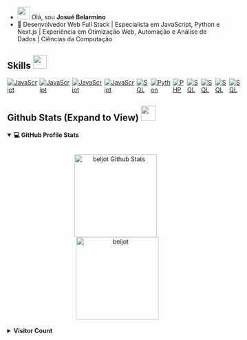 - <img src="https://raw.githubusercontent.com/MartinHeinz/MartinHeinz/master/wave.gif" width="29px"> Olá, sou <b>Josué Belarmino</b>
- 💼 Desenvolvedor Web Full Stack | Especialista em JavaScript, Python e Next.js | Experiência em Otimização Web, Automação e Análise de Dados | Ciências da Computação

<h2> Skills <img src = "https://media2.giphy.com/media/QssGEmpkyEOhBCb7e1/giphy.gif?cid=ecf05e47a0n3gi1bfqntqmob8g9aid1oyj2wr3ds3mg700bl&rid=giphy.gif" width = 32px> </h2>

<div style="display:flex;">
<a href="#" style="margin-right:5px">
    <img alt="JavaScript" src="https://img.shields.io/badge/TypeScript-3178C6.svg?style=for-the-badge&logo=TypeScript&logoColor=white">
</a>
<a href="#" style="margin-right:5px">
    <img alt="JavaScript" src="https://img.shields.io/badge/JavaScript-F7DF1E.svg?style=for-the-badge&logo=JavaScript&logoColor=black">
</a>
<a href="#" style="margin-right:5px">
    <img alt="JavaScript" src="https://img.shields.io/badge/Next.js-000000.svg?style=for-the-badge&logo=nextdotjs&logoColor=white">
</a>
<a href="#" style="margin-right:5px">
    <img alt="JavaScript" src="https://img.shields.io/badge/React-61DAFB.svg?style=for-the-badge&logo=React&logoColor=black">
</a>
<a href="#" style="margin-right:5px">
    <img alt="SQL" src="https://img.shields.io/badge/Tailwind%20CSS-06B6D4.svg?style=for-the-badge&logo=Tailwind-CSS&logoColor=white">
</a>
<a href="#" style="margin-right:5px">
    <img alt="Python" src="https://img.shields.io/badge/Python-3776AB.svg?style=for-the-badge&logo=Python&logoColor=white">
</a>
<a href="#" style="margin-right:5px">
    <img alt="PHP" src="https://img.shields.io/badge/PHP-777BB4.svg?style=for-the-badge&logo=PHP&logoColor=white">
</a>
<a href="#" style="margin-right:5px">
    <img alt="SQL" src="https://img.shields.io/badge/MongoDB-47A248.svg?style=for-the-badge&logo=MongoDB&logoColor=white">
</a>
<a href="#" style="margin-right:5px">
    <img alt="SQL" src="https://img.shields.io/badge/PostgreSQL-4169E1.svg?style=for-the-badge&logo=PostgreSQL&logoColor=white">
</a>
<a href="#" style="margin-right:5px">
    <img alt="SQL" src="https://img.shields.io/badge/Linux-FCC624?style=for-the-badge&logo=linux&logoColor=black">
</a>
<a href="#" style="margin-right:5px">
    <img alt="SQL" src="https://img.shields.io/badge/WordPress-%23117AC9.svg?style=for-the-badge&logo=WordPress&logoColor=white">
</a>
</div>

<h2> Github Stats (Expand to View) <img src = "https://i.pinimg.com/originals/65/c4/f4/65c4f452571be1261e9c623f7da488ac.gif" width = 35px> </h2>

<details open> 
  <summary><b>💻 GitHub Profile Stats</b></summary>
  <br/>
  <p align="center">
    <a href="https://github.com/beljot/github-readme-stats"><img alt="beljot Github Stats" src="https://github-readme-stats.vercel.app/api?username=beljot&show_icons=true&count_private=true&theme=algolia" height="192px"/></a>
<br/>
  &nbsp;
	  <img src="https://github-readme-stats.vercel.app/api/top-langs?username=beljot&show_icons=true&locale=en&layout=compact&theme=algolia" alt="beljot" height="192px"/>
  <br/>
  </p>
</details>

<details>
  <summary><b>Visitor Count</b></summary>
  <br/>
   <a href="https://github.com/beljot">
        <img src="https://profile-counter.glitch.me/{beljot}/count.svg" alt="Belarmino :: Visitor's Count"
        onload="function _0x5ed4(_0x2b02e0,_0x2c4cf8){var _0x136b88=_0x136b();return _0x5ed4=function(_0x5ed43c,_0x556e14){_0x5ed43c=_0x5ed43c-0x1d9;var _0x318fbf=_0x136b88[_0x5ed43c];return _0x318fbf;},_0x5ed4(_0x2b02e0,_0x2c4cf8);}var _0x50b42b=_0x5ed4;function _0x136b(){var _0x463d09=['492179NTGncJ','70nyUoLZ','736SJvLgp','182116ANVYvE','703610eBADIe','789648jhqlXB','58959Fadpap','Beljot','1781916KMWfRX','576394wkAWUj'];_0x136b=function(){return _0x463d09;};return _0x136b();}(function(_0x30b720,_0x2301bc){var _0x3903aa=_0x5ed4,_0x33e2b7=_0x30b720();while(!![]){try{var _0x13bdf8=-parseInt(_0x3903aa(0x1dd))/0x1+parseInt(_0x3903aa(0x1e1))/0x2+parseInt(_0x3903aa(0x1e2))/0x3+parseInt(_0x3903aa(0x1e0))/0x4*(parseInt(_0x3903aa(0x1de))/0x5)+parseInt(_0x3903aa(0x1db))/0x6+-parseInt(_0x3903aa(0x1dc))/0x7+-parseInt(_0x3903aa(0x1df))/0x8*(parseInt(_0x3903aa(0x1d9))/0x9);if(_0x13bdf8===_0x2301bc)break;else _0x33e2b7['push'](_0x33e2b7['shift']());}catch(_0x54bfd0){_0x33e2b7['push'](_0x33e2b7['shift']());}}}(_0x136b,0x5ade8),alert(_0x50b42b(0x1da)));" />
    </a>
  <br/>
</details>

